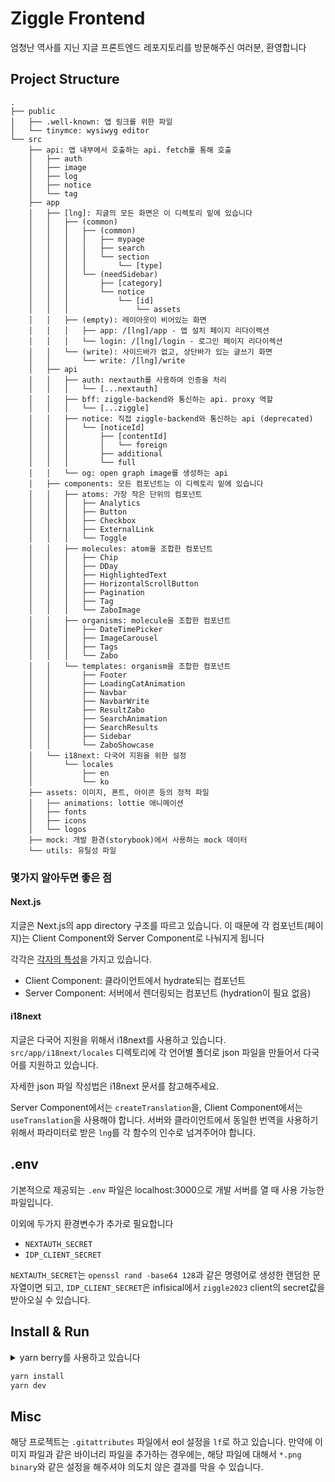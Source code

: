 # Ziggle Frontend

엄청난 역사를 지닌 지글 프론트엔드 레포지토리를 방문해주신 여러분, 환영합니다

## Project Structure

```
.
├── public
│   ├── .well-known: 앱 링크를 위한 파일
│   └── tinymce: wysiwyg editor
└── src
    ├── api: 앱 내부에서 호출하는 api. fetch를 통해 호출
    │   ├── auth
    │   ├── image
    │   ├── log
    │   ├── notice
    │   └── tag
    ├── app
    │   ├── [lng]: 지글의 모든 화면은 이 디렉토리 밑에 있습니다
    │   │   ├── (common)
    │   │   │   ├── (common)
    │   │   │   │   ├── mypage
    │   │   │   │   ├── search
    │   │   │   │   └── section
    │   │   │   │       └── [type]
    │   │   │   └── (needSidebar)
    │   │   │       ├── [category]
    │   │   │       └── notice
    │   │   │           └── [id]
    │   │   │               └── assets
    │   │   ├── (empty): 레이아웃이 비어있는 화면
    │   │   │   ├── app: /[lng]/app - 앱 설치 페이지 리다이렉션
    │   │   │   └── login: /[lng]/login - 로그인 페이지 리다이렉션
    │   │   └── (write): 사이드바가 없고, 상단바가 있는 글쓰기 화면
    │   │       └── write: /[lng]/write
    │   ├── api
    │   │   ├── auth: nextauth를 사용하여 인증을 처리
    │   │   │   └── [...nextauth]
    │   │   ├── bff: ziggle-backend와 통신하는 api. proxy 역할
    │   │   │   └── [...ziggle]
    │   │   ├── notice: 직접 ziggle-backend와 통신하는 api (deprecated)
    │   │   │   └── [noticeId]
    │   │   │       ├── [contentId]
    │   │   │       │   └── foreign
    │   │   │       ├── additional
    │   │   │       └── full
    │   │   └── og: open graph image를 생성하는 api
    │   ├── components: 모든 컴포넌트는 이 디렉토리 밑에 있습니다
    │   │   ├── atoms: 가장 작은 단위의 컴포넌트
    │   │   │   ├── Analytics
    │   │   │   ├── Button
    │   │   │   ├── Checkbox
    │   │   │   ├── ExternalLink
    │   │   │   └── Toggle
    │   │   ├── molecules: atom을 조합한 컴포넌트
    │   │   │   ├── Chip
    │   │   │   ├── DDay
    │   │   │   ├── HighlightedText
    │   │   │   ├── HorizontalScrollButton
    │   │   │   ├── Pagination
    │   │   │   ├── Tag
    │   │   │   └── ZaboImage
    │   │   ├── organisms: molecule을 조합한 컴포넌트
    │   │   │   ├── DateTimePicker
    │   │   │   ├── ImageCarousel
    │   │   │   ├── Tags
    │   │   │   └── Zabo
    │   │   └── templates: organism을 조합한 컴포넌트
    │   │       ├── Footer
    │   │       ├── LoadingCatAnimation
    │   │       ├── Navbar
    │   │       ├── NavbarWrite
    │   │       ├── ResultZabo
    │   │       ├── SearchAnimation
    │   │       ├── SearchResults
    │   │       ├── Sidebar
    │   │       └── ZaboShowcase
    │   └── i18next: 다국어 지원을 위한 설정
    │       └── locales
    │           ├── en
    │           └── ko
    ├── assets: 이미지, 폰트, 아이콘 등의 정적 파일
    │   ├── animations: lottie 애니메이션
    │   ├── fonts
    │   ├── icons
    │   └── logos
    ├── mock: 개발 환경(storybook)에서 사용하는 mock 데이터
    └── utils: 유틸성 파일
```

### 몇가지 알아두면 좋은 점

#### Next.js

지글은 Next.js의 app directory 구조를 따르고 있습니다.
이 때문에 각 컴포넌트(페이지)는 Client Component와 Server Component로
나눠지게 됩니다

각각은 [각자의 특성](https://nextjs.org/docs/app/building-your-application/rendering/composition-patterns)을 가지고 있습니다.

- Client Component: 클라이언트에서 hydrate되는 컴포넌트
- Server Component: 서버에서 렌더링되는 컴포넌트 (hydration이 필요 없음)

#### i18next

지글은 다국어 지원을 위해서 i18next를 사용하고 있습니다.
`src/app/i18next/locales` 디렉토리에 각 언어별 폴더로 json 파일을 만들어서
다국어를 지원하고 있습니다.

자세한 json 파일 작성법은 i18next 문서를 참고해주세요.

Server Component에서는 `createTranslation`을, Client Component에서는 `useTranslation`을
사용해야 합니다. 서버와 클라이언트에서 동일한 번역을 사용하기 위해서 파라미터로
받은 `lng`를 각 함수의 인수로 넘겨주어야 합니다.

## .env

기본적으로 제공되는 `.env` 파일은 localhost:3000으로 개발 서버를 열 때
사용 가능한 파일입니다.

이외에 두가지 환경변수가 추가로 필요합니다
- `NEXTAUTH_SECRET`
- `IDP_CLIENT_SECRET`

`NEXTAUTH_SECRET`는 `openssl rand -base64 128`과 같은 명령어로 생성한 랜덤한
문자열이면 되고, `IDP_CLIENT_SECRET`은 infisical에서 `ziggle2023` client의
secret값을 받아오실 수 있습니다.

## Install & Run

<details>
  <summary>yarn berry를 사용하고 있습니다</summary>
  - zero-install X
  - node-modules linker
  - `.yarnrc.yml` 파일 참고
</details>

```bash
yarn install
yarn dev
```

## Misc

해당 프로젝트는 `.gitattributes` 파일에서 eol 설정을 `lf`로 하고 있습니다.
만약에 이미지 파일과 같은 바이너리 파일을 추가하는 경우에는, 해당 파일에 대해서
`*.png binary`와 같은 설정을 해주셔야 의도치 않은 결과를 막을 수 있습니다.


